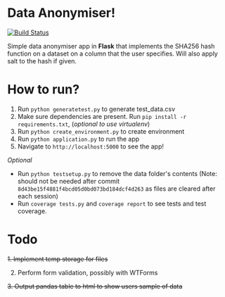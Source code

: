 # Data Anonymiser!
[![Build Status](https://travis-ci.org/jaabberwocky/anonymiseapp.svg?branch=master)](https://travis-ci.org/jaabberwocky/anonymiseapp)

Simple data anonymiser app in **Flask** that implements the SHA256 hash function on a dataset on a column that the user specifies. Will also apply salt to the hash if given.

# How to run?
1. Run `python generatetest.py` to generate test_data.csv
2. Make sure dependencies are present. Run `pip install -r requirements.txt`, (*optional to use virtualenv*)
3. Run `python create_environment.py` to create environment
4. Run `python application.py` to run the app
5. Navigate to `http://localhost:5000` to see the app!

*Optional*
- Run `python testsetup.py` to remove the data folder's contents
(Note: should not be needed after commit `8d43be15f4881f4bcd05d0bd073bd184dcf4d263` as files are cleared after each session)
- Run `coverage tests.py` and `coverage report` to see tests and test coverage.

# Todo
~~1. Implement temp storage for files~~

2. Perform form validation, possibly with WTForms

~~3. Output pandas table to html to show users sample of data~~
